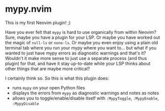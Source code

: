 # mypy.nvim

This is my first Neovim plugin! ;)

Have you ever felt that `mypy` is hard to use organically from within Neovim?
Sure, maybe you have a plugin for your LSP. Or maybe you have worked out the magic of `null-ls` or `none-ls`. Or maybe you even enjoy using a plain old terminal tab where you run your mypy where you want to... but what if you wanted to just have mypy errors as diagnostic warnings and that's it?
Wouldn't it make more sense to just use a separate process (and thus plugin) for that, and have it stay up-to-date while your LSP thinks about other things that are maybe more critical?

I certainly think so. So this is what this plugin does:
* runs `mypy` on your open Python files
* displays the errors from `mypy` as diagnostic warnings and notes as notes
* allows you to toggle/enable/disable itself with `:MypyToggle`, `:MypyEnable`, `:MypyDisable`
